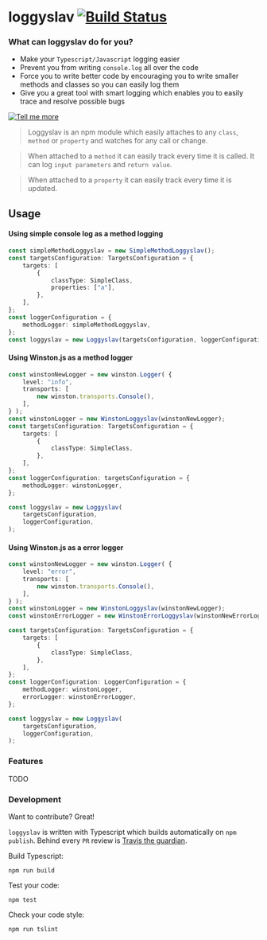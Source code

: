 # loggyslav [![Build Status](https://travis-ci.org/degordian/loggyslav.svg?branch=master)](https://travis-ci.org/degordian/loggyslav)

### What can loggyslav do for you?
- Make your `Typescript/Javascript` logging easier
- Prevent you from writing `console.log` all over the code
- Force you to write better code by encouraging you to write smaller methods and classes so you can easily log them 
- Give you a great tool with smart logging which enables you to easily trace and resolve possible bugs

[![Tell me more](https://media.makeameme.org/created/curious-tell-me.jpg)](https://github.com/degordian/loggyslav)

> Loggyslav is an npm module which easily attaches to any `class`, `method` or `property` and watches for any call or change.

> When attached to a `method` it can easily track every time it is called. It can log `input parameters` and `return value`.

> When attached to a `property` it can easily track every time it is updated.

## Usage


#### Using simple console log as a method logging
```typescript
const simpleMethodLoggyslav = new SimpleMethodLoggyslav();
const targetsConfiguration: TargetsConfiguration = {
    targets: [
        {
            classType: SimpleClass,
            properties: ["a"],
        },
    ],
};
const loggerConfiguration = {
    methodLogger: simpleMethodLoggyslav,
};
const loggyslav = new Loggyslav(targetsConfiguration, loggerConfiguration);
```


#### Using Winston.js as a method logger

```typescript
const winstonNewLogger = new winston.Logger( {
    level: "info",
    transports: [
        new winston.transports.Console(),
    ],
} );
const winstonLogger = new WinstonLoggyslav(winstonNewLogger);
const targetsConfiguration: TargetsConfiguration = {
    targets: [
        {
            classType: SimpleClass,
        },
    ],
};
const loggerConfiguration: targetsConfiguration = {
    methodLogger: winstonLogger,
};

const loggyslav = new Loggyslav(
    targetsConfiguration,
    loggerConfiguration,
);
```

#### Using Winston.js as a error logger

```typescript
const winstonNewLogger = new winston.Logger( {
    level: "error",
    transports: [
        new winston.transports.Console(),
    ],
} );
const winstonLogger = new WinstonLoggyslav(winstonNewLogger);
const winstonErrorLogger = new WinstonErrorLoggyslav(winstonNewErrorLogger);

const targetsConfiguration: TargetsConfiguration = {
    targets: [
        {
            classType: SimpleClass,
        },
    ],
};
const loggerConfiguration: LoggerConfiguration = {
    methodLogger: winstonLogger,
    errorLogger: winstonErrorLogger,
};

const loggyslav = new Loggyslav(
    targetsConfiguration,
    loggerConfiguration,
);
```
### Features
TODO
### Development

Want to contribute? Great!

`loggyslav` is written with Typescript which builds automatically on `npm publish`. Behind every `PR` review is [Travis the guardian](https://travis-ci.org/degordian/loggyslav).

Build Typescript:
```
npm run build
```

Test your code:
```
npm test
```

Check your code style:
```
npm run tslint
```


